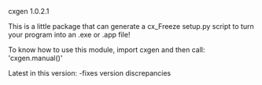 cxgen 1.0.2.1

This is a little package that can generate a cx_Freeze setup.py script to 
turn your program into an .exe or .app file!

To know how to use this module, import cxgen and then call: 'cxgen.manual()'


Latest in this version:
	-fixes version discrepancies